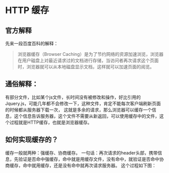 # HTTP 缓存
## 官方解释
先来一段百度百科的解释：
> 浏览器缓存（Browser Caching）是为了节约网络的资源加速浏览，浏览器在用户磁盘上对最近请求过的文档进行存储，当访问者再次请求这个页面时，浏览器就可以从本地磁盘显示文档，这样就可以加速页面的阅览。
## 通俗解释：
有部分文件，比如某个js文件，长时间没有被修改和操作，好比引用的Jquery.js，可能几年都不会修改一下，这种文件，肯定不能每次客户端刷新页面的时候都从服务器下载一次，
这就是多余的请求，那么浏览器可以缓存一个信息，这个信息告诉服务器，这个文件不需要从新返回，可以使用缓存中的文件，这个过程就是HTTP缓存，也就是浏览器缓存。
## 如何实现缓存的？
缓存一般就两种：强缓存、协商缓存。</b>
一句话：再次请求的header头部，携带信息，先验证是否命中强缓存，命中就是用缓存文件，没有命中，就验证是否命中协商缓存，命中就用缓存，还是没有命中就再次请求服务器。
这个过程如下图：</b>
